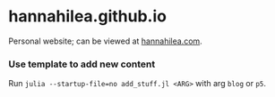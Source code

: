 # hannahilea.github.io

Personal website; can be viewed at [hannahilea.com](https://hannahilea.com).


### Use template to add new content

Run `julia --startup-file=no add_stuff.jl <ARG>` with arg `blog` or `p5`.
